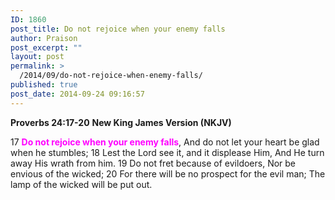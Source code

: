 ```yaml
---
ID: 1860
post_title: Do not rejoice when your enemy falls
author: Praison
post_excerpt: ""
layout: post
permalink: >
  /2014/09/do-not-rejoice-when-enemy-falls/
published: true
post_date: 2014-09-24 09:16:57
---
```

<strong>Proverbs 24:17-20</strong>
<strong> New King James Version (NKJV)</strong>

17 <span style="color: #ff00ff;"><strong>Do not rejoice when your enemy falls</strong></span>,
And do not let your heart be glad when he stumbles;
18 Lest the Lord see it, and it displease Him,
And He turn away His wrath from him.
19 Do not fret because of evildoers,
Nor be envious of the wicked;
20 For there will be no prospect for the evil man;
The lamp of the wicked will be put out.
